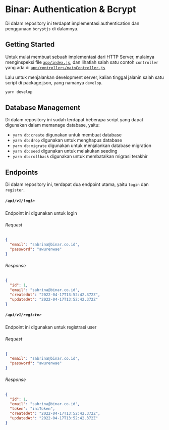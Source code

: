 # Binar: Authentication & Bcrypt

Di dalam repository ini terdapat implementasi authentication dan penggunaan `bcryptjs` di dalamnya.

## Getting Started

Untuk mulai membuat sebuah implementasi dari HTTP Server, mulainya menginspeksi file [`app/index.js`](./app/index.js), dan lihatlah salah satu contoh `controller` yang ada di [`app/controllers/mainController.js`](./app/controllers/mainController.js)

Lalu untuk menjalankan development server, kalian tinggal jalanin salah satu script di package.json, yang namanya `develop`.

```sh
yarn develop
```

## Database Management

Di dalam repository ini sudah terdapat beberapa script yang dapat digunakan dalam memanage database, yaitu:

- `yarn db:create` digunakan untuk membuat database
- `yarn db:drop` digunakan untuk menghapus database
- `yarn db:migrate` digunakan untuk menjalankan database migration
- `yarn db:seed` digunakan untuk melakukan seeding
- `yarn db:rollback` digunakan untuk membatalkan migrasi terakhir

## Endpoints

Di dalam repository ini, terdapat dua endpoint utama, yaitu `login` dan `register`.

##### `/api/v1/login`

Endpoint ini digunakan untuk login

###### Request

```json
{
  "email": "sabrina@binar.co.id",
  "password": "awurenwae"
}
```

###### Response

```json
{
  "id": 1,
  "email": "sabrina@binar.co.id",
  "createdAt": "2022-04-17T13:52:42.372Z",
  "updatedAt": "2022-04-17T13:52:42.372Z"
}
```

##### `/api/v1/register`

Endpoint ini digunakan untuk registrasi user

###### Request

```json
{
  "email": "sabrina@binar.co.id",
  "password": "awurenwae"
}
```

###### Response

```json
{
  "id": 1,
  "email": "sabrina@binar.co.id",
  "token": "iniToken",
  "createdAt": "2022-04-17T13:52:42.372Z",
  "updatedAt": "2022-04-17T13:52:42.372Z"
}
```

